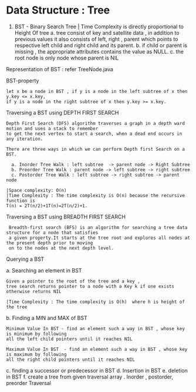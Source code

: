 # Data Structure : Tree

1. BST - Binary Search Tree | Time Complexity is directly proportional to Height Of tree
   a. tree consist of key and satellite data , in addition to previous values it also consists of left, right , parent
   which points to respective left child and right child and its parent.
   b. if child or parent is missing , the appropriate attributes contains the value as NULL.
   c. the root node is only node whose parent is NIL

Representation of BST : refer TreeNode.java

BST-property

    let x be a node in BST , if y is a node in the left subtree of x then y.key <= x.key,
    if y is a node in the right subtree of x then y.key >= x.key.

Traversing a BST using DEPTH FIRST SEARCH

    Depth First Search (DFS) algorithm traverses a graph in a depth ward motion and uses a stack to remember
    to get the next vertex to start a search, when a dead end occurs in any iteration.
    
    There are three ways in which we can perform Depth first Search on a BST.

      a. Inorder Tree Walk : left subtree  -> parent node -> Right Subtree
      b. Preorder Tree Walk : parent node -> left subtree -> right subtree
      c. Postorder Tree Walk : left subtree -> right subtree -> parent node

    |Space complexity: O(n)
    |Time Complexity : The time complexity is O(n) because the recursive function is
    T(n) = 2T(n/2)+1T(n)=2T(n/2)+1.

Traversing a BST using BREADTH FIRST SEARCH

     Breadth-first search (BFS) is an algorithm for searching a tree data structure for a node that satisfies
     a given property.It starts at the tree root and explores all nodes at the present depth prior to moving
     on to the nodes at the next depth level.

Querying a BST

a. Searching an element in BST

    Given a pointer to the root of the tree and a key ,
    tree search returns pointer to a node with a Key k if one exists otherwise returns NIL
    
    |Time Complexity : The time complexity is O(h)  where h is height of the tree

b. Finding a MIN and MAX of BST

    Minimum Value In BST - find an element such a way in BST , whose key is minimum by following
    all the left child pointers until it reaches NIL
    
    Maximum Value In BST  - find an element such a way in BST , whose key is maximum by following 
    all the right child pointers until it reaches NIL

c. finding a successor or predecessor in BST
d. Insertion in BST
e. deletion in BST
f. create a tree from given traversal array . Inorder , postorder, preorder Traversal
